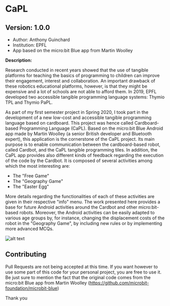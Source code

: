 # CaPL

## Version: 1.0.0


 * Author: Anthony Guinchard
 * Institution: EPFL
 * App based on the micro:bit Blue app from Martin Woolley


__Description:__ 

Research conducted in recent years showed that the use of tangible platforms for teaching the basics of programming to children can improve their engagement, interest and collaboration. An important drawback of these robotics educational platforms, however, is that they might be expensive and a lot of schools are not able to afford them. In 2019, EPFL developed two accessible tangible programming language systems: Thymio TPL and Thymio PaPL.

As part of my first semester project in Spring 2020, I took part in the development of a new low-cost and accessible tangible programming language based on cardboard. This project was hence called Cardboard-based Programming Language (CaPL). Based on the micro:bit Blue Android app made by Martin Woolley (a senior British developer and Bluetooth expert), this application is the cornerstone of the CaPL project. Its main purpose is to enable communication between the cardboard-based robot, called Cardbot, and the CaPL tangible programming tiles. In addition, the CaPL app provides also different kinds of feedback regarding the execution of the code by the Cardbot. It is composed of several activities among which the most interesting are:

- The "Free Game"
- The "Geography Game"
- The "Easter Egg"

More details regarding the functionalities of each of these activities are given in their respective "info" menu.
The work presented here provides a base for future Android activities around the Cardbot and other micro:bit-based robots. Moreover, the Android activities can be easily adapted to various age groups by, for instance, changing the displacement costs of the robot in the "Geography Game", by including new rules or by implementing more advanced MCQs. 


![alt text](https://github.com/Antho1426/capl-app/title_with_geography_activity.png?raw=true)



## Contributing

Pull Requests are not being accepted at this time. If you want however to use some part of this code for your personal project, you are free to use it. Be just sure to mention the fact that the original code comes from the micro:bit Blue app from Martin Woolley (https://github.com/microbit-foundation/microbit-blue)

Thank you